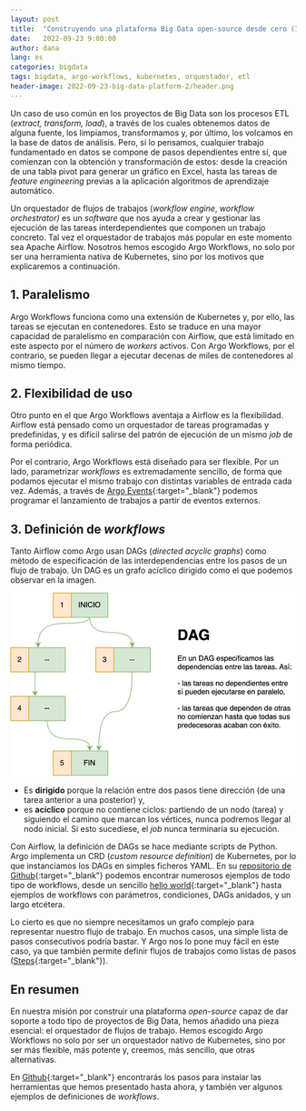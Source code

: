 ```yaml
---
layout: post
title:  "Construyendo una plataforma Big Data open-source desde cero (II): Orquestador de flujos de trabajo"
date:   2022-09-23 9:00:00
author: dana
lang: es
categories: bigdata
tags: bigdata, argo-workflows, kubernetes, orquestador, etl
header-image: 2022-09-23-big-data-platform-2/header.png
---
```


Un caso de uso común en los proyectos de Big Data son los procesos ETL (*extract, transform, load*),
 a través de los cuales obtenemos datos de alguna fuente, los limpiamos, transformamos y,
 por último, los volcamos en la base de datos de análisis. 
 Pero, si lo pensamos, cualquier trabajo fundamentado en datos se compone de
 pasos dependientes entre sí, que comienzan con la obtención y transformación de estos:
desde la creación de una tabla pivot para generar un gráfico en Excel, hasta las tareas de *feature engineering* previas a la aplicación algoritmos de aprendizaje automático.

Un orquestador de flujos de trabajos (*workflow engine*, *workflow orchestrator)* 
es un *software* que nos ayuda a crear y gestionar las ejecución de las tareas 
interdependientes que componen un trabajo concreto.
Tal vez el orquestador de trabajos más popular en este momento sea Apache Airflow. Nosotros hemos escogido Argo Workflows, no solo por ser una herramienta nativa de Kubernetes, 
sino por los motivos que explicaremos a continuación.

## 1. Paralelismo

Argo Workflows funciona como una extensión de Kubernetes y, por ello, 
las tareas se ejecutan en contenedores. 
Esto se traduce en una mayor capacidad de paralelismo en comparación con Airflow, 
que está limitado en este aspecto por el número de *workers* activos. 
Con Argo Workflows, por el contrario, se pueden llegar a ejecutar decenas de 
miles de contenedores al mismo tiempo.

## 2. Flexibilidad de uso

Otro punto en el que Argo Workflows aventaja a Airflow es la flexibilidad. 
Airflow está pensado como un orquestador de tareas programadas y predefinidas,
y es difícil salirse del patrón de ejecución de un mismo *job* de forma periódica.

Por el contrario,  Argo Workflows está diseñado para ser flexible. Por un lado,
parametrizar *workflows* es extremadamente sencillo, de forma que podamos ejecutar
el mismo trabajo con distintas variables de entrada cada vez. Además, a través de
[Argo Events](https://argoproj.github.io/argo-events/){:target="_blank"} podemos programar el
lanzamiento de trabajos a partir de eventos externos.

## 3. Definición de *workflows*

Tanto Airflow como Argo usan DAGs (*directed acyclic graphs*) como método de especificación de las interdependencias entre los pasos de un flujo de trabajo. Un DAG es un grafo
 acíclico dirigido como el que podemos observar en la imagen.

![Ejemplo de un DAG](/assets/images/2022-09-23-big-data-platform-2/dag.jpeg)

- Es **dirigido** porque la relación entre dos pasos tiene dirección 
  (de una tarea anterior a una posterior) y,
- es **acíclico** porque no contiene ciclos: partiendo de un nodo (tarea) y siguiendo
  el camino que marcan los vértices, nunca podremos llegar al nodo inicial. Si esto
  sucediese, el *job* nunca terminaría su ejecución.

Con Airflow, la definición de DAGs se hace mediante scripts de Python. Argo implementa un CRD (*custom resource definition*) de Kubernetes, por lo que instanciamos los DAGs en simples ficheros YAML. En su [repositorio de Github](https://github.com/argoproj/argo-workflows/tree/master/examples){:target="_blank"} podemos encontrar numerosos ejemplos de todo tipo de workflows, desde un sencillo [hello world](https://github.com/argoproj/argo-workflows/blob/master/examples/hello-world.yaml){:target="_blank"} hasta ejemplos de workflows con parámetros, condiciones, 
DAGs anidados, y un largo etcétera.

Lo cierto es que no siempre necesitamos un grafo complejo para representar nuestro flujo de trabajo. En muchos casos, una simple lista de pasos consecutivos podría bastar. 
Y Argo nos lo pone muy fácil en este caso, ya que también permite definir flujos de trabajos como listas de pasos ([Steps](https://argoproj.github.io/argo-workflows/workflow-concepts/#steps){:target="_blank"}).

## En resumen

En nuestra misión por construir una plataforma *open-source* capaz de dar soporte a todo tipo de proyectos de Big Data, hemos añadido una pieza esencial: el orquestador de flujos de trabajo. Hemos escogido Argo Workflows no solo por ser un orquestador nativo de Kubernetes, sino por ser más flexible, más potente y, creemos, más sencillo, que otras alternativas.

En [Github](https://github.com/wearearima/big-data-platform){:target="_blank"} encontrarás los pasos para instalar las herramientas que hemos
presentado hasta ahora, y también ver algunos ejemplos de definiciones de *workflows*.